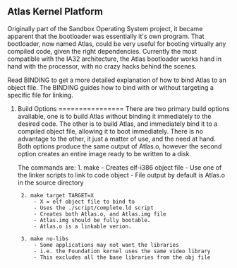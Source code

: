 Atlas Kernel Platform 
---------------------

Originally part of the Sandbox Operating System project, it 
became apparent that the bootloader was essentially it's own program. That
bootloader, now named Atlas, could be very useful for booting virtually any
compiled code, given the right dependencies. Currently the most compatible 
with the IA32 architecture, the Atlas bootloader works hand in hand with the
processor, with no crazy hacks behind the scenes. 

Read BINDING to get a more detailed explanation of how to bind Atlas
to an object file. The BINDING guides how to bind with or without targeting 
a specific file for linking.  

1. Build Options
================
There are two primary build options available, one is to build Atlas 
without binding it immediately to the desired code. The other is to build 
Atlas, and immediately bind it to a compiled object file, allowing it to 
boot immediately. There is no advantage to the other, it just a matter of 
use, and the need at hand. Both options produce the same output of Atlas.o, 
however the second option creates an entire image ready to be written to a 
disk. 
	
	The commands are: 
		1. make 
			- Creates elf-i386 object file
			- Use one of the linker scripts to link to code object
			- File output by default is Atlas.o in the source directory
	
		2. make target TARGET=X
			- X = elf object file to bind to 
			- Uses the ./script/complete.ld script 
			- Creates both Atlas.o, and Atlas.img file
			- Atlas.img should be fully bootable. 
			- Atlas.o is a linkable verion. 
		
		3. make no-libs 
			- Some applications may not want the libraries
			- i.e. the Foundation kernel uses the same video library
			- This excludes all the base libraries from the obj file
	

